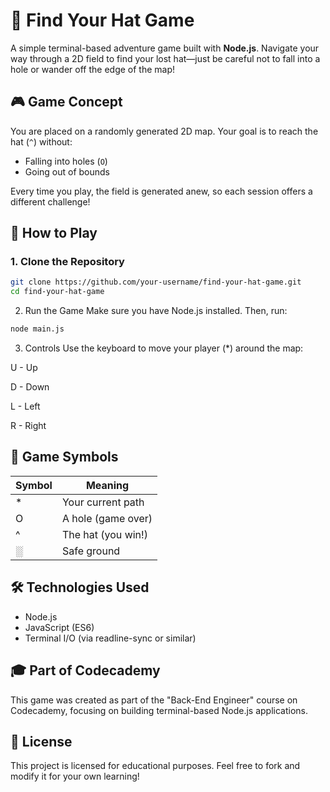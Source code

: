 # 🧢 Find Your Hat Game

A simple terminal-based adventure game built with **Node.js**. Navigate your way through a 2D field to find your lost hat—just be careful not to fall into a hole or wander off the edge of the map!

## 🎮 Game Concept

You are placed on a randomly generated 2D map. Your goal is to reach the hat (`^`) without:
- Falling into holes (`O`)
- Going out of bounds

Every time you play, the field is generated anew, so each session offers a different challenge!

## 🚀 How to Play

### 1. Clone the Repository

```bash
git clone https://github.com/your-username/find-your-hat-game.git
cd find-your-hat-game
```
2. Run the Game
Make sure you have Node.js installed. Then, run:

```bash
node main.js
```
3. Controls
Use the keyboard to move your player (*) around the map:

U - Up

D - Down

L - Left

R - Right

## 🧱 Game Symbols
| Symbol | Meaning |
| -- | -- |
| *	| Your current path |
| O | A hole (game over) |
| ^ | The hat (you win!) |
| ░ | Safe ground |

## 🛠️ Technologies Used

* Node.js
* JavaScript (ES6)
* Terminal I/O (via readline-sync or similar)

## 🎓 Part of Codecademy
This game was created as part of the "Back-End Engineer" course on Codecademy, focusing on building terminal-based Node.js applications.

## 📄 License

This project is licensed for educational purposes. Feel free to fork and modify it for your own learning!

